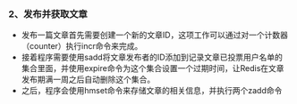 ### 2、发布并获取文章

* 发布一篇文章首先需要创建一个新的文章ID，这项工作可以通过对一个计数器（counter）执行incr命令来完成。
* 接着程序需要使用sadd将文章发布者的ID添加到记录文章已投票用户名单的集合里面，并使用expire命令为这个集合设置一个过期时间，让Redis在文章发布期满一周之后自动删除这个集合。
* 之后，程序会使用hmset命令来存储文章的相关信息，并执行两个zadd命令



